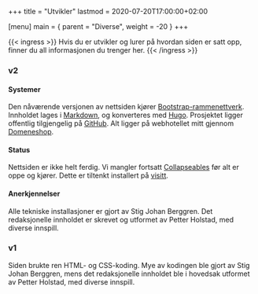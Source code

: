 +++
title = "Utvikler"
lastmod = 2020-07-20T17:00:00+02:00

[menu]
main = { parent = "Diverse", weight = -20 }
+++

{{< ingress >}}
Hvis du er utvikler og lurer på hvordan siden er satt opp, finner du all informasjonen du trenger her.
{{< /ingress >}}

### v2

#### Systemer
Den nåværende versjonen av nettsiden kjører [Bootstrap-rammenettverk](https://getbootstrap.com). Innholdet lages i [Markdown](https://daringfireball.net/projects/markdown/syntax), og konverteres med [Hugo](https://gohugo.io). Prosjektet ligger offentlig tilgjengelig på [GitHub](https://github.com/Stigjb/pdog.no). Alt ligger på webhotellet mitt gjennom [Domeneshop](https://domene.shop).

#### Status  
Nettsiden er ikke helt ferdig. Vi mangler fortsatt [Collapseables](https://getbootstrap.com/docs/4.5/components/collapse/) før alt er oppe og kjører. Dette er tiltenkt installert på <a href="../visit">visitt</a>.

#### Anerkjennelser
Alle tekniske installasjoner er gjort av Stig Johan Berggren. Det redaksjonelle innholdet er skrevet og utformet av Petter Holstad, med diverse innspill.

### v1
Siden brukte ren HTML- og CSS-koding. Mye av kodingen ble gjort av Stig Johan Berggren, mens det redaksjonelle innholdet ble i hovedsak utformet av Petter Holstad, med diverse innspill.
